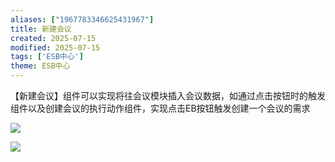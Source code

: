 ```yaml
---
aliases: ["1967783346625431967"]
title: 新建会议
created: 2025-07-15
modified: 2025-07-15
tags: ['ESB中心']
theme: ESB中心
---
```


【新建会议】组件可以实现将往会议模块插入会议数据，如通过点击按钮时的触发组件以及创建会议的执行动作组件，实现点击EB按钮触发创建一个会议的需求

![](e8a00fb996c71fc9949318c22afe1b29.jpg)

![](f89b65874427701cdf7b21db3b253261.jpg)